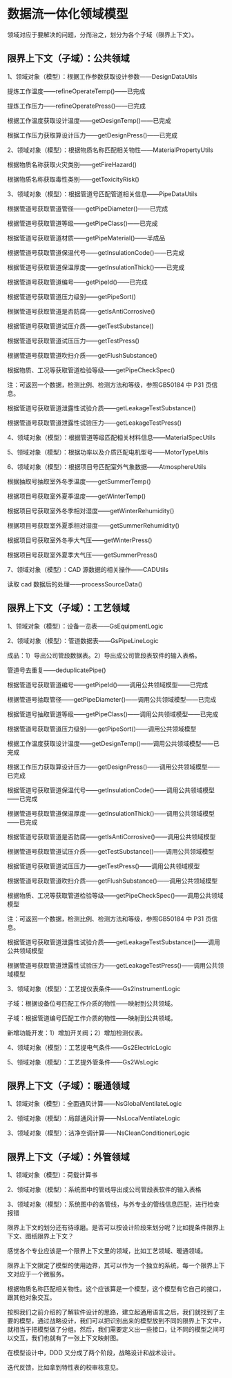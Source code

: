 # 数据流一体化领域模型

领域对应于要解决的问题，分而治之，划分为各个子域（限界上下文）。

## 限界上下文（子域）：公共领域

1、领域对象（模型）：根据工作参数获取设计参数——DesignDataUtils

提炼工作温度——refineOperateTemp()——已完成

提炼工作压力——refineOperatePress()——已完成

根据工作温度获取设计温度——getDesignTemp()——已完成

根据工作压力获取算设计压力——getDesignPress()——已完成

2、领域对象（模型）：根据物质名称匹配相关物性——MaterialPropertyUtils

根据物质名称获取火灾类别——getFireHazard()

根据物质名称获取毒性类别——getToxicityRisk()

3、领域对象（模型）：根据管道号匹配管道相关信息——PipeDataUtils

根据管道号获取管道管径——getPipeDiameter()——已完成

根据管道号获取管道等级——getPipeClass()——已完成

根据管道号获取管道材质——getPipeMaterial()——半成品

根据管道号获取管道保温代号——getInsulationCode()——已完成

根据管道号获取管道保温厚度——getInsulationThick()——已完成

根据管道号获取管道编号——getPipeId()——已完成

根据管道号获取管道压力级别——getPipeSort()

根据管道号获取管道是否防腐——getIsAntiCorrosive()

根据管道号获取管道试压介质——getTestSubstance()

根据管道号获取管道试压压力——getTestPress()

根据管道号获取管道吹扫介质——getFlushSubstance()

根据物质、工况等获取管道检验等级——getPipeCheckSpec()

注：可返回一个数据，检测比例、检测方法和等级，参照GB50184 中 P31 页信息。

根据管道号获取管道泄露性试验介质——getLeakageTestSubstance()

根据管道号获取管道泄露性试验压力——getLeakageTestPress()

4、领域对象（模型）：根据管道等级匹配相关材料信息——MaterialSpecUtils

5、领域对象（模型）：根据功率以及介质匹配电机型号——MotorTypeUtils

6、领域对象（模型）：根据项目号匹配室外气象数据——AtmosphereUtils

根据抽取号抽取室外冬季温度——getSummerTemp()

根据项目号获取室外夏季温度——getWinterTemp()

根据项目号获取室外冬季相对湿度——getWinterRehumidity()

根据项目号获取室外夏季相对湿度——getSummerRehumidity()

根据项目号获取室外冬季大气压——getWinterPress()

根据项目号获取室外夏季大气压——getSummerPress()

7、领域对象（模型）：CAD 源数据的相关操作——CADUtils

读取 cad 数据后的处理——processSourceData()

## 限界上下文（子域）：工艺领域

1、领域对象（模型）：设备一览表——GsEquipmentLogic

2、领域对象（模型）：管道数据表——GsPipeLineLogic

成品：1）导出公司管段数据表。2）导出成公司管段表软件的输入表格。

管道号去重复——deduplicatePipe()

根据管道号获取管道编号——getPipeId()——调用公共领域模型——已完成

根据管道号抽取管径——getPipeDiameter()——调用公共领域模型——已完成

根据管道号抽取管道等级——getPipeClass()——调用公共领域模型——已完成

根据管道号获取管道压力级别——getPipeSort()——调用公共领域模型

根据工作温度获取设计温度——getDesignTemp()——调用公共领域模型——已完成

根据工作压力获取算设计压力——getDesignPress()——调用公共领域模型——已完成

根据管道号获取管道保温代号——getInsulationCode()——调用公共领域模型——已完成

根据管道号获取管道保温厚度——getInsulationThick()——调用公共领域模型——已完成

根据管道号获取管道是否防腐——getIsAntiCorrosive()——调用公共领域模型

根据管道号获取管道试压介质——getTestSubstance()——调用公共领域模型

根据管道号获取管道试压压力——getTestPress()——调用公共领域模型

根据管道号获取管道吹扫介质——getFlushSubstance()——调用公共领域模型

根据物质、工况等获取管道检验等级——getPipeCheckSpec()——调用公共领域模型

注：可返回一个数据，检测比例、检测方法和等级，参照GB50184 中 P31 页信息。

根据管道号获取管道泄露性试验介质——getLeakageTestSubstance()——调用公共领域模型

根据管道号获取管道泄露性试验压力——getLeakageTestPress()——调用公共领域模型

3、领域对象（模型）：工艺提仪表条件——Gs2InstrumentLogic

子域：根据设备位号匹配工作介质的物性——映射到公共领域。

子域：根据管道编号匹配工作介质的物性——映射到公共领域。

新增功能开发：1）增加开关阀；2）增加检测仪表。

4、领域对象（模型）：工艺提电气条件——Gs2ElectricLogic

5、领域对象（模型）：工艺提外管条件——Gs2WsLogic

## 限界上下文（子域）：暖通领域

1、领域对象（模型）：全面通风计算——NsGlobalVentilateLogic

2、领域对象（模型）：局部通风计算——NsLocalVentilateLogic

3、领域对象（模型）：洁净空调计算——NsCleanConditionerLogic

## 限界上下文（子域）：外管领域

1、领域对象（模型）：荷载计算书

2、领域对象（模型）：系统图中的管线导出成公司管段表软件的输入表格

3、领域对象（模型）：系统图中的各管线，与外专业的管线信息匹配，进行检查报错

限界上下文的划分还有待琢磨。是否可以按设计阶段来划分呢？比如提条件限界上下文、图纸限界上下文？

感觉各个专业应该是一个限界上下文里的领域，比如工艺领域、暖通领域。

限界上下文限定了模型的使用边界，其可以作为一个独立的系统，每一个限界上下文对应于一个微服务。

根据物质名称匹配相关物性。这个应该算是一个模型，这个模型有它自己的接口，跟其他对象交互。

按照我们之前介绍的了解软件设计的思路，建立起通用语言之后，我们就找到了主要的模型，通过战略设计，我们可以把识别出来的模型放到不同的限界上下文中，就相当于把模型做了分组。然后，我们需要定义出一些接口，让不同的模型之间可以交互，我们也就有了一张上下文映射图。

在模型设计中，DDD 又分成了两个阶段，战略设计和战术设计。

迭代反馈，比如拿到特性表的校审核意见。